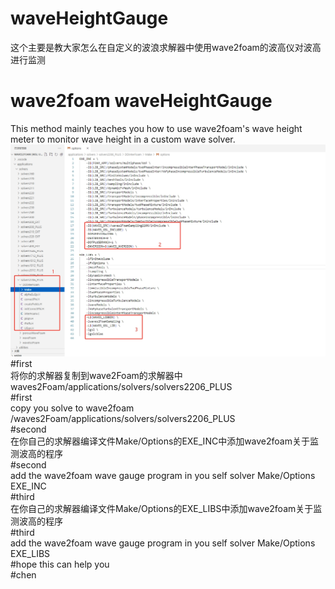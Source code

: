 # waveHeightGauge
这个主要是教大家怎么在自定义的波浪求解器中使用wave2foam的波高仪对波高进行监测
# wave2foam waveHeightGauge
This method mainly teaches you how to use wave2foam's wave height meter to monitor wave height in a custom wave solver.
![image](https://github.com/byChen47/waveHeightGauge/blob/main/wave2foam%20waveGuages.png)  
#first  
将你的求解器复制到wave2Foam的求解器中waves2Foam/applications/solvers/solvers2206_PLUS  
#first  
copy you solve to wave2foam  /waves2Foam/applications/solvers/solvers2206_PLUS  
#second  
在你自己的求解器编译文件Make/Options的EXE_INC中添加wave2foam关于监测波高的程序  
#second  
add the wave2foam wave gauge program in you self solver Make/Options  EXE_INC  
#third  
在你自己的求解器编译文件Make/Options的EXE_LIBS中添加wave2foam关于监测波高的程序  
#third  
add the wave2foam wave gauge program in you self solver Make/Options  EXE_LIBS  
#hope this can help you  
#chen  
